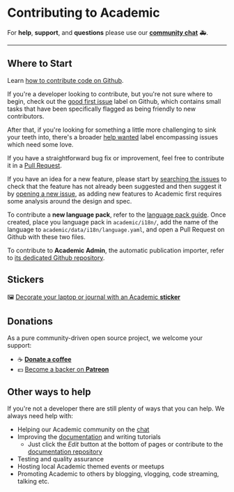 # Contributing to Academic

For **help**, **support**, and **questions** please use our **[community chat](https://spectrum.chat/academic)**  🚑.

---

## Where to Start

Learn [how to contribute code on Github](https://codeburst.io/a-step-by-step-guide-to-making-your-first-github-contribution-5302260a2940).

If you're a developer looking to contribute, but you're not sure where to begin, check out the [good first issue](https://github.com/gcushen/hugo-academic/issues?q=is%3Aopen+is%3Aissue+label%3A%22good+first+issue%22) label on Github, which contains small tasks that have been specifically flagged as being friendly to new contributors.

After that, if you're looking for something a little more challenging to sink your teeth into, there's a broader [help wanted](https://github.com/gcushen/hugo-academic/labels/help%20wanted) label encompassing issues which need some love.

If you have a straightforward bug fix or improvement, feel free to contribute it in a [Pull Request](https://github.com/gcushen/hugo-academic/pulls).

If you have an idea for a new feature, please start by [searching the issues](https://github.com/gcushen/hugo-academic/issues) to check that the feature has not already been suggested and then suggest it by [opening a new issue](https://github.com/gcushen/hugo-academic/issues/new/choose), as adding new features to Academic first requires some analysis around the design and spec.

To contribute a **new language pack**, refer to the [language pack guide](https://sourcethemes.com/academic/docs/language/#create-or-modify-a-language-pack). Once created, place you language pack in `academic/i18n/`, add the name of the language to `academic/data/i18n/language.yaml`, and open a Pull Request on Github with these two files.

To contribute to **Academic Admin**, the automatic publication importer, refer to [its dedicated Github repository](https://github.com/sourcethemes/academic-admin).

## Stickers

🖼️ [Decorate your laptop or journal with an Academic **sticker**](https://www.redbubble.com/people/neutreno/works/34387919-academic)

## Donations

As a pure community-driven open source project, we welcome your support:

  - ☕️ [**Donate a coffee**](https://paypal.me/cushen)
  - 💵 [Become a backer on **Patreon**](https://www.patreon.com/cushen)

## Other ways to help

If you're not a developer there are still plenty of ways that you can help. We always need help with:

- Helping our Academic community on the [chat](https://spectrum.chat/academic)
- Improving the [documentation](https://sourcethemes.com/academic/docs/) and writing tutorials
  - Just click the _Edit_ button at the bottom of pages or contribute to the [documentation repository](https://github.com/sourcethemes/academic-www)
- Testing and quality assurance
- Hosting local Academic themed events or meetups
- Promoting Academic to others by blogging, vlogging, code streaming, talking etc.
